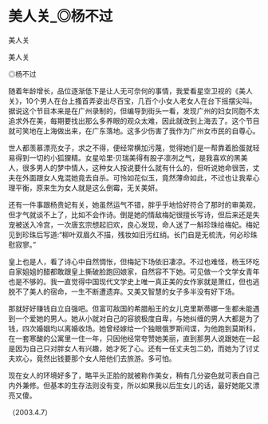 # 美人关_◎杨不过

美人关

美人关

◎杨不过

随着年龄增长，品位逐渐低下是让人无可奈何的事情，我爱看星空卫视的《美人关》，10个男人在台上搔首弄姿出尽百宝，几百个小女人老女人在台下摇摆尖叫。据说这个节目本来是在广州录制的，但编导到街头一看，发现广州的妇女同胞不太追求外在美，每期要找出那么多养眼的观众太难，因此就改到上海去了。这个节目就可笑地在上海做出来，在广东落地。这多少伤害了我作为广州女市民的自尊心。

世人都羡慕漂亮女子，求之不得，便经常横加污蔑，觉得她们是一帮靠着脸蛋就轻易得到一切的小狐狸精。女星哈里·贝瑞美得有股子凛冽之气，是我喜欢的黑美人，很多男人的梦中情人，这种女人按说要什么就有什么的，但听说她命很苦，丈夫在外面跟女人鬼混她竟去自杀。可怜如花似玉，竟然薄命如此，不过也让我辈心理平衡，原来生为女人就是这么倒霉，无关美妍。

还有一件事跟杨贵妃有关，她虽然运气不错，胖乎乎地恰好符合了那时的审美观，但才气就谈不上了，比如不会作诗。倒是她的情敌梅妃很擅长写诗，但后来还是失宠被送入冷宫，一次唐玄宗想起旧欢，良心发现，命人送了一斛珍珠给梅妃。梅妃见到珍珠后写道:“柳叶双眉久不描，残妆如旧污红绡。长门自是无梳洗，何必珍珠慰寂寥。”

皇上也是人，看了诗心中自然惆怅，但梅妃下场依旧凄凉。不过也难怪，杨玉环吃自家姐姐的醋都敢跟皇上撕破脸跑回娘家，自然容不下她。可见做一个文学女青年也是不够的。我一直觉得中国现代文学史上唯一真正美的女作家就是萧红，但也逃脱不了美人的宿命，一生不断遭遗弃。又美又智慧的女子多半没有好下场。

那就好好赚钱自立自强吧。但富可敌国的希腊船王的女儿克里斯蒂娜一生都未能遇到一个爱她的男人。她从小就对自己的容貌极度自卑，与她纠缠的男人大都是为了钱，四次婚姻均以离婚收场。她曾经嫁给一个独眼俄罗斯间谍，为他跑到莫斯科，在一套寒酸的公寓里一住一年，只因他经常夸赞她美丽，直到那男人说跟她在一起是因为自己只对胖女人有兴趣，她才死了心。还有一任丈夫包二奶，而她为了讨丈夫欢心，竟然出钱要那个女人陪他们去旅游。多可怕。

现在女人的环境好多了，略平头正脸的就被称作美女，稍有几分姿色就可表白自己内外兼修。但基本的生存法则没有变，所以如果我以后生女儿的话，最好她能又漂亮又傻。

（2003.4.7）